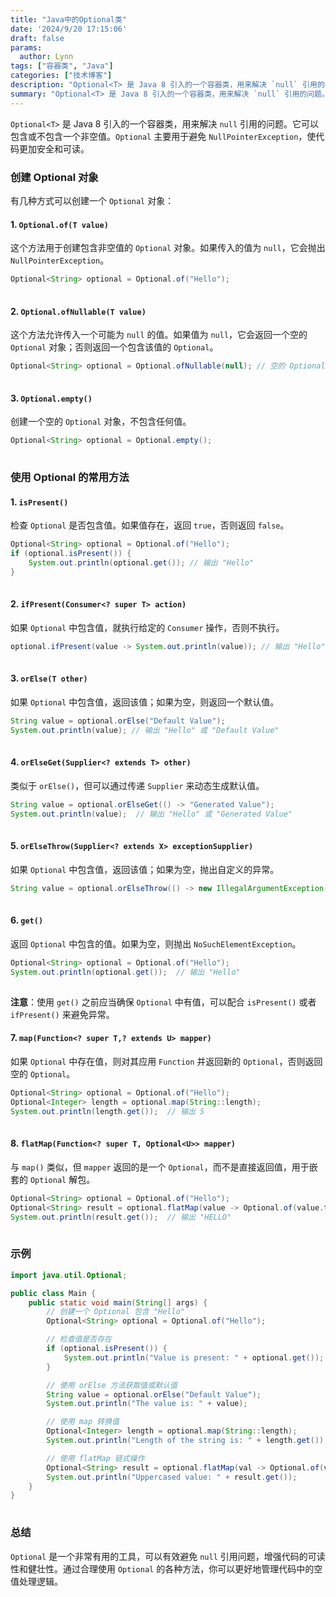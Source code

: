 ```yaml
---
title: "Java中的Optional类"
date: '2024/9/20 17:15:06'
draft: false 
params:
  author: Lynn
tags: ["容器类", "Java"]
categories: ["技术博客"]
description: "Optional<T> 是 Java 8 引入的一个容器类，用来解决 `null` 引用的问题。它可以包含或不包含一个非空值。"
summary: "Optional<T> 是 Java 8 引入的一个容器类，用来解决 `null` 引用的问题。它可以包含或不包含一个非空值。"
---
```


`Optional<T>` 是 Java 8 引入的一个容器类，用来解决 `null` 引用的问题。它可以包含或不包含一个非空值。`Optional` 主要用于避免 `NullPointerException`，使代码更加安全和可读。

### 创建 Optional 对象

有几种方式可以创建一个 `Optional` 对象：

#### 1. `Optional.of(T value)`

这个方法用于创建包含非空值的 `Optional` 对象。如果传入的值为 `null`，它会抛出 `NullPointerException`。

```java
Optional<String> optional = Optional.of("Hello");
```

![点击并拖拽以移动](data:image/gif;base64,R0lGODlhAQABAPABAP///wAAACH5BAEKAAAALAAAAAABAAEAAAICRAEAOw==)

#### 2. `Optional.ofNullable(T value)`

这个方法允许传入一个可能为 `null` 的值。如果值为 `null`，它会返回一个空的 `Optional` 对象；否则返回一个包含该值的 `Optional`。

```java
Optional<String> optional = Optional.ofNullable(null); // 空的 Optional Optional<String> optional2 = Optional.ofNullable("Hello"); // 包含 "Hello" 的 Optional
```

![点击并拖拽以移动](data:image/gif;base64,R0lGODlhAQABAPABAP///wAAACH5BAEKAAAALAAAAAABAAEAAAICRAEAOw==)

#### 3. `Optional.empty()`

创建一个空的 `Optional` 对象，不包含任何值。

```java
Optional<String> optional = Optional.empty();
```

![点击并拖拽以移动](data:image/gif;base64,R0lGODlhAQABAPABAP///wAAACH5BAEKAAAALAAAAAABAAEAAAICRAEAOw==)

### 使用 Optional 的常用方法

#### 1. `isPresent()`

检查 `Optional` 是否包含值。如果值存在，返回 `true`，否则返回 `false`。

```java
Optional<String> optional = Optional.of("Hello"); 
if (optional.isPresent()) { 
    System.out.println(optional.get()); // 输出 "Hello" 
}
```

![点击并拖拽以移动](data:image/gif;base64,R0lGODlhAQABAPABAP///wAAACH5BAEKAAAALAAAAAABAAEAAAICRAEAOw==)

#### 2. `ifPresent(Consumer<? super T> action)`

如果 `Optional` 中包含值，就执行给定的 `Consumer` 操作，否则不执行。

```java
optional.ifPresent(value -> System.out.println(value)); // 输出 "Hello"
```

![点击并拖拽以移动](data:image/gif;base64,R0lGODlhAQABAPABAP///wAAACH5BAEKAAAALAAAAAABAAEAAAICRAEAOw==)

#### 3. `orElse(T other)`

如果 `Optional` 中包含值，返回该值；如果为空，则返回一个默认值。

```java
String value = optional.orElse("Default Value"); 
System.out.println(value); // 输出 "Hello" 或 "Default Value"
```

![点击并拖拽以移动](data:image/gif;base64,R0lGODlhAQABAPABAP///wAAACH5BAEKAAAALAAAAAABAAEAAAICRAEAOw==)

#### 4. `orElseGet(Supplier<? extends T> other)`

类似于 `orElse()`，但可以通过传递 `Supplier` 来动态生成默认值。

```java
String value = optional.orElseGet(() -> "Generated Value");
System.out.println(value);  // 输出 "Hello" 或 "Generated Value"
```

![点击并拖拽以移动](data:image/gif;base64,R0lGODlhAQABAPABAP///wAAACH5BAEKAAAALAAAAAABAAEAAAICRAEAOw==)

#### 5. `orElseThrow(Supplier<? extends X> exceptionSupplier)`

如果 `Optional` 中包含值，返回该值；如果为空，抛出自定义的异常。

```java
String value = optional.orElseThrow(() -> new IllegalArgumentException("No value present"));
```

![点击并拖拽以移动](data:image/gif;base64,R0lGODlhAQABAPABAP///wAAACH5BAEKAAAALAAAAAABAAEAAAICRAEAOw==)

#### 6. `get()`

返回 `Optional` 中包含的值。如果为空，则抛出 `NoSuchElementException`。

```java
Optional<String> optional = Optional.of("Hello");
System.out.println(optional.get());  // 输出 "Hello"
```

![点击并拖拽以移动](data:image/gif;base64,R0lGODlhAQABAPABAP///wAAACH5BAEKAAAALAAAAAABAAEAAAICRAEAOw==)

**注意**：使用 `get()` 之前应当确保 `Optional` 中有值，可以配合 `isPresent()` 或者 `ifPresent()` 来避免异常。

#### 7. `map(Function<? super T,? extends U> mapper)`

如果 `Optional` 中存在值，则对其应用 `Function` 并返回新的 `Optional`，否则返回空的 `Optional`。

```java
Optional<String> optional = Optional.of("Hello");
Optional<Integer> length = optional.map(String::length);
System.out.println(length.get());  // 输出 5
```

![点击并拖拽以移动](data:image/gif;base64,R0lGODlhAQABAPABAP///wAAACH5BAEKAAAALAAAAAABAAEAAAICRAEAOw==)

#### 8. `flatMap(Function<? super T, Optional<U>> mapper)`

与 `map()` 类似，但 `mapper` 返回的是一个 `Optional`，而不是直接返回值，用于嵌套的 `Optional` 解包。

```java
Optional<String> optional = Optional.of("Hello");
Optional<String> result = optional.flatMap(value -> Optional.of(value.toUpperCase()));
System.out.println(result.get());  // 输出 "HELLO"
```

![点击并拖拽以移动](data:image/gif;base64,R0lGODlhAQABAPABAP///wAAACH5BAEKAAAALAAAAAABAAEAAAICRAEAOw==)

### 示例

```java
import java.util.Optional;

public class Main {
    public static void main(String[] args) {
        // 创建一个 Optional 包含 "Hello"
        Optional<String> optional = Optional.of("Hello");

        // 检查值是否存在
        if (optional.isPresent()) {
            System.out.println("Value is present: " + optional.get());
        }

        // 使用 orElse 方法获取值或默认值
        String value = optional.orElse("Default Value");
        System.out.println("The value is: " + value);

        // 使用 map 转换值
        Optional<Integer> length = optional.map(String::length);
        System.out.println("Length of the string is: " + length.get());

        // 使用 flatMap 链式操作
        Optional<String> result = optional.flatMap(val -> Optional.of(val.toUpperCase()));
        System.out.println("Uppercased value: " + result.get());
    }
}
```

![点击并拖拽以移动](data:image/gif;base64,R0lGODlhAQABAPABAP///wAAACH5BAEKAAAALAAAAAABAAEAAAICRAEAOw==)

### 总结

`Optional` 是一个非常有用的工具，可以有效避免 `null` 引用问题，增强代码的可读性和健壮性。通过合理使用 `Optional` 的各种方法，你可以更好地管理代码中的空值处理逻辑。